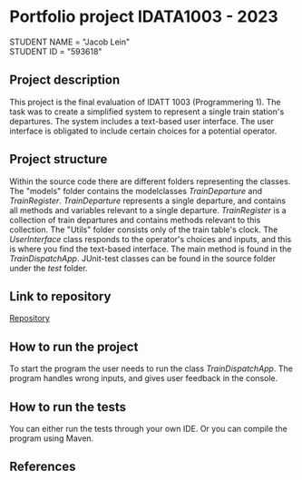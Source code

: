 # Portfolio project IDATA1003 - 2023

STUDENT NAME = "Jacob Lein"  
STUDENT ID = "593618"

## Project description


This project is the final evaluation of IDATT 1003 (Programmering 1). The task was to create a simplified system to represent a single train station's departures. The system includes a text-based user interface. The user interface is obligated to include certain choices for a potential operator.  

## Project structure
Within the source code there are different folders representing the classes. The "models" folder contains the modelclasses *TrainDeparture* and *TrainRegister*. *TrainDeparture* represents a single departure, and contains all methods and variables relevant to a single departure. *TrainRegister* is a collection of train departures and contains methods relevant to this collection. The "Utils" folder consists only of the train table's clock.
The *UserInterface* class responds to the operator's choices and inputs, and this is where you find the text-based interface. The main method is found in the *TrainDispatchApp*.
JUnit-test classes can be found in the source folder under the *test* folder.    

## Link to repository

[Repository](https://gitlab.stud.idi.ntnu.no/JacobLein/mappevurdering)

## How to run the project

To start the program the user needs to run the class *TrainDispatchApp*. The program handles wrong inputs, and gives user feedback in the console.

## How to run the tests

You can either run the tests through your own IDE. Or you can compile the program using Maven.

## References

[//]: # (TODO: Include references here, if any. For example, if you have used code from the course book, include a reference to the chapter.
Or if you have used code from a website or other source, include a link to the source.)
